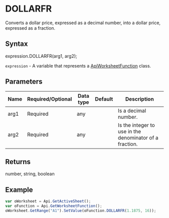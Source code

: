 # DOLLARFR

Converts a dollar price, expressed as a decimal number, into a dollar price, expressed as a fraction.

## Syntax

expression.DOLLARFR(arg1, arg2);

`expression` - A variable that represents a [ApiWorksheetFunction](../ApiWorksheetFunction.md) class.

## Parameters

| **Name** | **Required/Optional** | **Data type** | **Default** | **Description** |
| ------------- | ------------- | ------------- | ------------- | ------------- |
| arg1 | Required | any |  | Is a decimal number. |
| arg2 | Required | any |  | Is the integer to use in the denominator of a fraction. |

## Returns

number, string, boolean

## Example



```javascript
var oWorksheet = Api.GetActiveSheet();
var oFunction = Api.GetWorksheetFunction();
oWorksheet.GetRange("A1").SetValue(oFunction.DOLLARFR(1.1875, 16));
```

